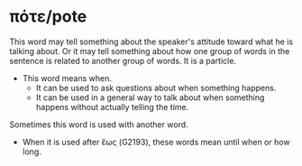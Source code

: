 # πότε/pote
This word may tell something about the speaker's attitude toward what he is talking about. Or it may tell something about how one group of words in the sentence is related to another group of words. It is a particle.
* This word means when.
    * It can be used to ask questions about when something happens.
    * It can be used in a general way to talk about when something happens without actually telling the time.

Sometimes this word is used with another word.

* When it is used after ἕως (G2193), these words mean until when or how long.
